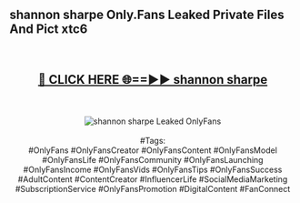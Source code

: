 <h2>shannon sharpe Only.Fans Leaked Private Files And Pict xtc6</h2>
<br>
<div align="center">
<h2><a href="https://mediafiles.top/shannon_sharpe" rel="nofollow">🔴 CLICK HERE 🌐==►► shannon sharpe</a></h2>
<br>
<br>
<a href="https://mediafiles.top/shannon_sharpe" rel="nofollow" data-target="animated-image.originalLink"><img src="https://i.ibb.co.com/WyWwxjT/player-gif2.gif" alt="shannon sharpe Leaked OnlyFans" style="max-width: 100%; display: inline-block;" data-target="animated-image.originalImage"></a>
<br><br>
#Tags:
<br>
#OnlyFans #OnlyFansCreator #OnlyFansContent #OnlyFansModel #OnlyFansLife #OnlyFansCommunity #OnlyFansLaunching #OnlyFansIncome #OnlyFansVids #OnlyFansTips #OnlyFansSuccess #AdultContent #ContentCreator #InfluencerLife #SocialMediaMarketing #SubscriptionService #OnlyFansPromotion #DigitalContent #FanConnect
</div>
<br>
